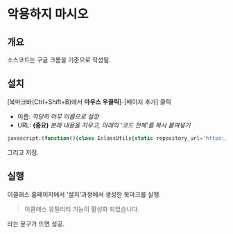 
# 악용하지 마시오

## 개요
소스코드는 구글 크롬을 기준으로 작성됨.

## 설치
[북마크바(Ctrl+Shift+B)에서 **마우스 우클릭**]-[페이지 추가] 클릭

* 이름: *적당히 아무 이름으로 설정*
* URL: **(중요)** *본래 내용을 지우고, 아래의 '코드 전체'를 복사 붙여넣기*

```javascript
javascript:(function(){class EclassUtils{static repository_url='https://raw.githubusercontent.com/Hepheir/web_functions/master/dgu-eclass-vulnerable/';static isActive=false;static load(){downloadScript(repository_url+'app-compressed.js').then(eval).then(()=>{alert('이클래스 유틸리티 기능이 활성화 되었습니다.');EclassUtils.isActive=true;});}static load_vulnerable(){downloadScript(repository_url+'app-compressed-h.js').then(eval).then(()=>{alert('[주의]이클래스 핵 기능이 활성화 되었습니다.');EclassUtils.isActive=true;});}static unload(){if(confirm('종료하시겠습니까?\n(확인을 누르시면 창이 새로고침 됩니다.)')){EclassUtils.isActive=false;location.reload();}}static downloadScript(url){return new Promise((resolve,reject)=>{let xhr=new XMLHttpRequest();xhr.open('GET',url);xhr.onreadystatechange=()=>{if(xhr.readyState==XMLHttpRequest.DONE)resolve(xhr.responseText);};xhr.send();});}}if(EclassUtils.isActive)EclassUtils.unload();else{unlock=unlock||false;if(!unlock)EclassUtils.load();else EclassUtils.load_vulnerable();}})();
```

그리고 저장.

## 실행
이클래스 홈페이지에서 '설치'과정에서 생성한 북마크를 실행.

> 이클래스 유틸리티 기능이 활성화 되었습니다.

라는 문구가 뜨면 성공.
